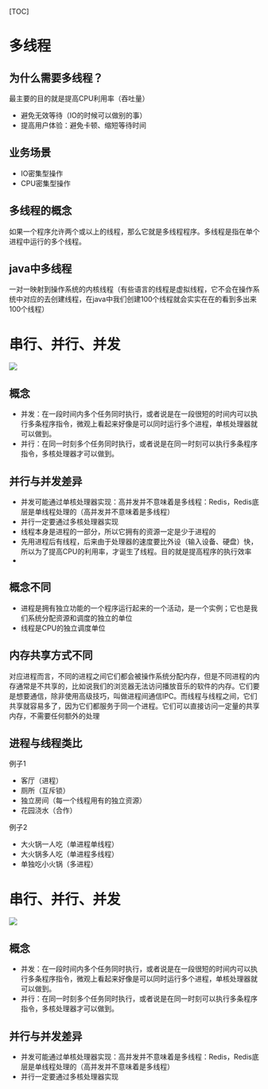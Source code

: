 [TOC]

# 多线程
## 为什么需要多线程？
最主要的目的就是提高CPU利用率（吞吐量）
+ 避免无效等待（IO的时候可以做别的事）
+ 提高用户体验：避免卡顿、缩短等待时间

## 业务场景
+ IO密集型操作
+ CPU密集型操作

## 多线程的概念
如果一个程序允许两个或以上的线程，那么它就是多线程程序。多线程是指在单个进程中运行的多个线程。

## java中多线程
一对一映射到操作系统的内核线程（有些语言的线程是虚拟线程，它不会在操作系统中对应的去创建线程，在java中我们创建100个线程就会实实在在的看到多出来100个线程）

# 串行、并行、并发
![](https://gitee.com/caijingquan/imagebed/raw/master/1602317582_20191024214244275_1140261967.png)

## 概念
+ 并发：在一段时间内多个任务同时执行，或者说是在一段很短的时间内可以执行多条程序指令，微观上看起来好像是可以同时运行多个进程，单核处理器就可以做到。
+ 并行：在同一时刻多个任务同时执行，或者说是在同一时刻可以执行多条程序指令，多核处理器才可以做到。

## 并行与并发差异
+ 并发可能通过单核处理器实现：高并发并不意味着是多线程：Redis，Redis底层是单线程处理的（高并发并不意味着是多线程）
+ 并行一定要通过多核处理器实现
+ 线程本身是进程的一部分，所以它拥有的资源一定是少于进程的
+ 先用进程后有线程，后来由于处理器的速度要比外设（输入设备、硬盘）快，所以为了提高CPU的利用率，才诞生了线程。目的就是提高程序的执行效率
+ 
## 概念不同
+ 进程是拥有独立功能的一个程序运行起来的一个活动，是一个实例；它也是我们系统分配资源和调度的独立的单位
+ 线程是CPU的独立调度单位
  
## 内存共享方式不同
对应进程而言，不同的进程之间它们都会被操作系统分配内存，但是不同进程的内存通常是不共享的，比如说我们的浏览器无法访问播放音乐的软件的内存。它们要是想要通信，除非使用高级技巧，叫做进程间通信IPC。而线程与线程之间，它们共享就容易多了，因为它们都服务于同一个进程。它们可以直接访问一定量的共享内存，不需要任何额外的处理

## 进程与线程类比
例子1
+ 客厅（进程）
+ 厕所（互斥锁）
+ 独立房间（每一个线程用有的独立资源）
+ 花园浇水（合作）

例子2
+ 大火锅一人吃（单进程单线程）
+ 大火锅多人吃（单进程多线程）
+ 单独吃小火锅（多进程）

# 串行、并行、并发
![](https://gitee.com/caijingquan/imagebed/raw/master/1602317582_20191024214244275_1140261967.png)

## 概念
+ 并发：在一段时间内多个任务同时执行，或者说是在一段很短的时间内可以执行多条程序指令，微观上看起来好像是可以同时运行多个进程，单核处理器就可以做到。
+ 并行：在同一时刻多个任务同时执行，或者说是在同一时刻可以执行多条程序指令，多核处理器才可以做到。

## 并行与并发差异
+ 并发可能通过单核处理器实现：高并发并不意味着是多线程：Redis，Redis底层是单线程处理的（高并发并不意味着是多线程）
+ 并行一定要通过多核处理器实现
